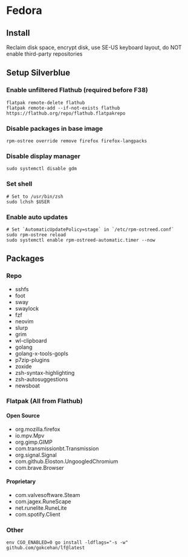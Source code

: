 # Fedora

## Install

Reclaim disk space, encrypt disk, use SE-US keyboard layout, do NOT enable third-party repositories

## Setup Silverblue

### Enable unfiltered Flathub (required before F38)

```
flatpak remote-delete flathub
flatpak remote-add --if-not-exists flathub https://flathub.org/repo/flathub.flatpakrepo
```

### Disable packages in base image

```
rpm-ostree override remove firefox firefox-langpacks
```

### Disable display manager

```
sudo systemctl disable gdm
```

### Set shell

```
# Set to /usr/bin/zsh
sudo lchsh $USER
```

### Enable auto updates

```
# Set `AutomaticUpdatePolicy=stage` in `/etc/rpm-ostreed.conf`
sudo rpm-ostree reload
sudo systemctl enable rpm-ostreed-automatic.timer --now
```

## Packages

### Repo

- sshfs
- foot
- sway
- swaylock
- fzf
- neovim
- slurp
- grim
- wl-clipboard
- golang
- golang-x-tools-gopls
- p7zip-plugins
- zoxide
- zsh-syntax-highlighting
- zsh-autosuggestions
- newsboat

### Flatpak (All from Flathub)

#### Open Source

- org.mozilla.firefox
- io.mpv.Mpv
- org.gimp.GIMP
- com.transmissionbt.Transmission
- org.signal.Signal
- com.github.Eloston.UngoogledChromium
- com.brave.Browser

#### Proprietary

- com.valvesoftware.Steam
- com.jagex.RuneScape
- net.runelite.RuneLite
- com.spotify.Client

### Other

```
env CGO_ENABLED=0 go install -ldflags="-s -w" github.com/gokcehan/lf@latest
```
